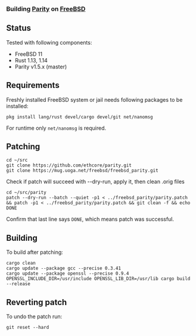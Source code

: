 ### Building [Parity](https://github.com/ethcore/parity) on [FreeBSD](https://www.freebsd.org)

## Status
Tested with following components:
- FreeBSD 11
- Rust 1.13, 1.14
- Parity v1.5.x (master)

## Requirements
Freshly installed FreeBSD system or jail needs following packages to be installed:
```shell
pkg install lang/rust devel/cargo devel/git net/nanomsg
```
For runtime only `net/nanomsg` is required.

## Patching

```shell
cd ~/src
git clone https://github.com/ethcore/parity.git
git clone https://mug.uoga.net/freebsd/freebsd_parity.git
```

Check if patch will succeed with --dry-run, apply it, then clean .orig files
```shell
cd ~/src/parity
patch --dry-run --batch --quiet -p1 < ../freebsd_parity/parity.patch && patch -p1 < ../freebsd_parity/parity.patch && git clean -f && echo DONE
```
Confirm that last line says `DONE`, which means patch was successful.

## Building
To build after patching:
```shell
cargo clean
cargo update --package gcc --precise 0.3.41
cargo update --package openssl --precise 0.9.4
OPENSSL_INCLUDE_DIR=/usr/include OPENSSL_LIB_DIR=/usr/lib cargo build --release
```

## Reverting patch
To undo the patch run:
```shell
git reset --hard
```
